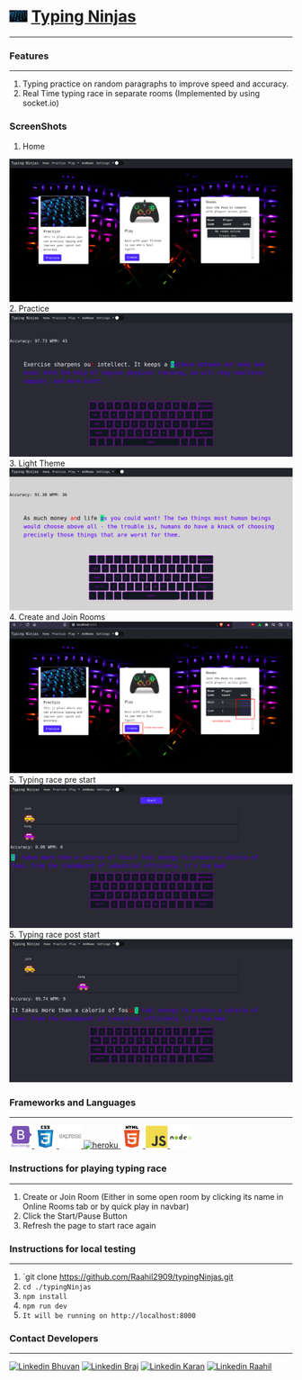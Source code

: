 #  <img src="./client/assets/favicon.ico" width="32" /> <a href="http://real-soccer.herokuapp.com/">Typing Ninjas</a>
---

### Features
---
1. Typing practice on random paragraphs to improve speed and accuracy.
1. Real Time typing race in separate rooms (Implemented by using socket.io)

### ScreenShots
1. Home
<img src="/client/assets/home.png">
2. Practice
<img src="/client/assets/practice.png">
3. Light Theme
<img src="/client/assets/themes.png">
4. Create and Join Rooms
<img src="/client/assets/create_join.png">
5. Typing race pre start
<img src="/client/assets/race_before_start.png">
5. Typing race post start
<img src="/client/assets/started_race.png">


### Frameworks and Languages
---
<p align="left"> <a href="https://getbootstrap.com" target="_blank"> <img src="https://raw.githubusercontent.com/devicons/devicon/master/icons/bootstrap/bootstrap-plain-wordmark.svg" alt="bootstrap" width="40" height="40"/> </a> <a href="https://www.w3schools.com/css/" target="_blank"> <img src="https://raw.githubusercontent.com/devicons/devicon/master/icons/css3/css3-original-wordmark.svg" alt="css3" width="40" height="40"/> </a> <a href="https://expressjs.com" target="_blank"> <img src="https://raw.githubusercontent.com/devicons/devicon/master/icons/express/express-original-wordmark.svg" alt="express" width="40" height="40"/> </a> <a href="https://heroku.com" target="_blank"> <img src="https://www.vectorlogo.zone/logos/heroku/heroku-icon.svg" alt="heroku" width="40" height="40"/> </a> <a href="https://www.w3.org/html/" target="_blank"> <img src="https://raw.githubusercontent.com/devicons/devicon/master/icons/html5/html5-original-wordmark.svg" alt="html5" width="40" height="40"/> </a> <a href="https://developer.mozilla.org/en-US/docs/Web/JavaScript" target="_blank"> <img src="https://raw.githubusercontent.com/devicons/devicon/master/icons/javascript/javascript-original.svg" alt="javascript" width="40" height="40"/> </a>  <a href="https://nodejs.org" target="_blank"> <img src="https://raw.githubusercontent.com/devicons/devicon/master/icons/nodejs/nodejs-original-wordmark.svg" alt="nodejs" width="40" height="40"/> </a>

### Instructions for playing typing race
---
1. Create or Join Room (Either in some open room by clicking its name in Online Rooms tab or by quick play in navbar)
1. Click the Start/Pause Button
1. Refresh the page to start race again

### Instructions for local testing
---
1. `git clone https://github.com/Raahil2909/typingNinjas.git
1. `cd ./typingNinjas`
1. `npm install`
1. `npm run dev`
1. `It will be running on http://localhost:8000`

### Contact Developers
---
[![Linkedin](https://i.stack.imgur.com/gVE0j.png) Bhuvan](https://www.linkedin.com/in/bhuvan1)
[![Linkedin](https://i.stack.imgur.com/gVE0j.png) Braj](https://www.linkedin.com/in/bnkalya1502/)
[![Linkedin](https://i.stack.imgur.com/gVE0j.png) Karan](https://www.linkedin.com/in/karansharma04/)
[![Linkedin](https://i.stack.imgur.com/gVE0j.png) Raahil](https://www.linkedin.com/in/raahilbadiani)